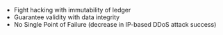 - Fight hacking with immutability of ledger
- Guarantee validity with data integrity
- No Single Point of Failure (decrease in IP-based DDoS attack success)